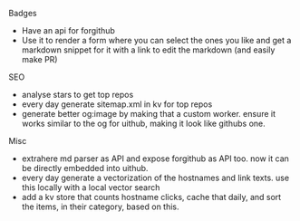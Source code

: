 Badges

- Have an api for forgithub
- Use it to render a form where you can select the ones you like and get a markdown snippet for it with a link to edit the markdown (and easily make PR)

SEO

- analyse stars to get top repos
- every day generate sitemap.xml in kv for top repos
- generate better og:image by making that a custom worker. ensure it works similar to the og for uithub, making it look like githubs one.

Misc

- extrahere md parser as API and expose forgithub as API too. now it can be directly embedded into uithub.
- every day generate a vectorization of the hostnames and link texts. use this locally with a local vector search
- add a kv store that counts hostname clicks, cache that daily, and sort the items, in their category, based on this.
